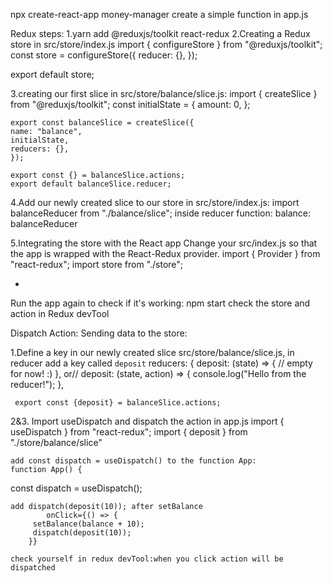 npx create-react-app money-manager
 create a simple function in app.js 

 Redux steps:
 1.yarn add @reduxjs/toolkit react-redux
 2.Creating a Redux store in src/store/index.js
  import { configureStore } from "@reduxjs/toolkit";
   const store = configureStore({
  reducer: {},
  });

  export default store;

3.creating our first slice in src/store/balance/slice.js:
   import { createSlice } from "@reduxjs/toolkit";
   const initialState = {
    amount: 0,
    };

    export const balanceSlice = createSlice({
    name: "balance",
    initialState,
    reducers: {},
    });

    export const {} = balanceSlice.actions;
    export default balanceSlice.reducer;

4.Add our newly created slice to our store in src/store/index.js:
    import balanceReducer from "./balance/slice";
    inside reducer function:  balance: balanceReducer

5.Integrating the store with the React app
  Change your src/index.js so that the app is wrapped with the React-Redux provider.
  import { Provider } from "react-redux";
  import store from "./store";
  <Provider store={store}>
       <App />
+    </Provider>


 Run the app again to check if it's working: npm start
 check the store and action in Redux devTool 

Dispatch Action: Sending data to the store:

1.Define a key in our newly created slice
   src/store/balance/slice.js, in reducer add a key called `deposit`
     reducers: {
       deposit: (state) => {
      // empty for now! :)
     },
      or// deposit: (state, action) => {
      console.log("Hello from the reducer!");
    },

     export const {deposit} = balanceSlice.actions;


2&3. Import useDispatch and dispatch the action
    in app.js
    import { useDispatch } from "react-redux";
    import { deposit } from "./store/balance/slice"

    add const dispatch = useDispatch() to the function App:
    function App() {
   const dispatch = useDispatch();
  
    add dispatch(deposit(10)); after setBalance
            onClick={() => {
         setBalance(balance + 10);
         dispatch(deposit(10));
        }}

    check yourself in redux devTool:when you click action will be dispatched